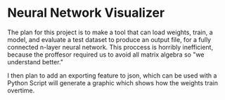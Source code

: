 # Neural Network Visualizer
The plan for this project is to make a tool that can load weights, train, a model, and evaluate a test dataset to produce an output file, for a fully connected n-layer neural network. This proccess is horribly inefficient, because the proffesor required us to avoid all matrix algebra so "we understand better." 

I then plan to add an exporting feature to json, which can be used with a Python Script will generate a graphic which shows how the weights train overtime.
